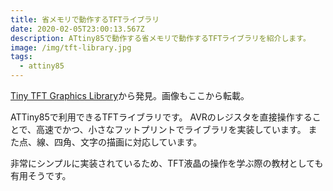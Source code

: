 ```yaml
---
title: 省メモリで動作するTFTライブラリ
date: 2020-02-05T23:00:13.567Z
description: ATtiny85で動作する省メモリで動作するTFTライブラリを紹介します。
image: /img/tft-library.jpg
tags:
  - attiny85
---
```

[Tiny TFT Graphics Library](http://www.technoblogy.com/show?L6I)から発見。画像もここから転載。

ATTiny85で利用できるTFTライブラリです。
AVRのレジスタを直接操作することで、高速でかつ、小さなフットプリントでライブラリを実装しています。
また点、線、四角、文字の描画に対応しています。

非常にシンプルに実装されているため、TFT液晶の操作を学ぶ際の教材としても有用そうです。
